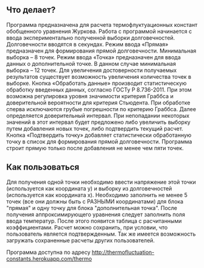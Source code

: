## Что делает?

Программа предназначена для расчета термофлуктуационных констант обобщенного уравнения Журкова. Работа с программой начинается с ввода экспериментально полученной выборки долговечностей. Долговечности вводятся в секундах. Режим ввода «Прямая» предназначен для формирования прямой долговечности. Минимальная выборка – 8 точек. Режим ввода «Точка» предназначен для ввода данных о дополнительной точке. В данном случае минимальная выборка – 12 точек. Для увеличения достоверности получаемых результатов существует возможность увеличения количества точек в выборке.
Кнопка «Обработать данные» производит статистическую обработку введенных данных, согласно ГОСТу Р 8.736-2011. При этом возможна регулировка уровня значимости критерия Граббса и доверительной вероятности для критерия Стьюдента. При обработке сперва исключаются грубые погрешности по критерию Граббса. Далее определяется доверительный интервал. При непопадании некоторых значений в этот интервал будет предложено либо увеличить выборку путем добавления новых точек, либо подтвердить текущий расчет. Кнопка «Подтвердить точку» добавляет статистически обработанную точку в список для формирования прямой долговечности.  Программа строит прямую только после добавления не менее чем пяти точек.


## Как пользоваться

Для получения одной точки необходимо ввести напряжение этой точки (используется как координата у) и выборку из долговечностей (используется как координата х).
Необходимо заполнить не менее 5 точек (все они должны быть с РАЗНЫМИ координатами) для блока "прямая" и одну точку для блока "дополнительная точка". 
После получения аппроксимирующего уравнения следует заполнить поля ввода температур. После этого появится таблица с расчитанными коэффициентами. 
Расчет можно сохранить, при условии, что пользователь является подтвержденным. 
Так же имеется возможность загружать сохраненные расчеты других пользователей.

Программа доступна по адресу http://thermofluctuation-constants.herokuapp.com/thermo
